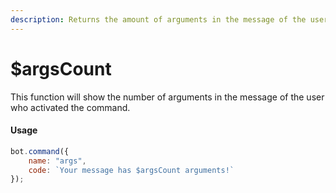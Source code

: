 ```yaml
---
description: Returns the amount of arguments in the message of the user.
---
```


# $argsCount

This function will show the number of arguments in the message of the user who activated the command.

#### Usage

```javascript
bot.command({
    name: "args",
    code: `Your message has $argsCount arguments!`
});
```

